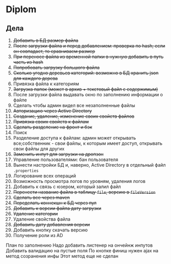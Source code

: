 # Diplom

## Дела
 1. ~~Добавить в БД размер файла~~
 2. ~~После загрузки файла и перед добавлением: проверка по hash; если он совпадает, то сравниваем размер~~
 3. ~~При переносе файла из временной папки в нужную добавить в путь часть из hash~~
 4. ~~Попробовать загрузку большого файла~~
 5. ~~Сколько угодно деревьев категорий: возможно в БД хранить json для каждого дерева~~
 6. Привязка файла к категориям
 7. ~~Загрузка папок (может в архив + текстовый файл с содержимым)~~
 8. После загрузки файла выдавать окно по заполнению информации о файле
 9. Сделать чтобы админ видел все незаполненные файлы
 10. ~~Авторизацию через Active Directory~~
 11. ~~Создание, удаление, изменение своих свойств файлов~~
 12. ~~Привязка своих свойств к файлам~~
 13. ~~Сделать разделение на фронт и бэк~~
 14. Поиск
 15. Разделение доступа к файлам: админ может открывать все;собственник - свои файлы, к которым имеет доступ, открывать свои файлы для других
 16. ~~Заменить инпут для загрузки на дропзон~~
 17. Управление пользователями: бан пользователя
 18. Вынести настройки БД и, наверно, Active Directory в отдельный файл `.properties`
 19. Логирование всех операций
 20. Возможность просмотра логов по уровням, удаления логов
 21. Добавить к связь с юзером, который залил файл
 22. ~~Перенести название файла в таблицу `file`, версию в `fileVersion`~~
 23. ~~Сделать все через maven~~
 24. ~~Переделать коннекшн к БД через пул~~
 25. ~~Добавить к версии файла дату загрузки~~
 26. ~~Удаление категории~~
 27. Удаление свойства файла
 28. ~~Добавить дату добавления версии~~
 29. Добавить кнопку скачать версию
 30. Получение роли из AD
 
 План по заполнению
 Надо добавить листенер на ончейнж инпутов
 Добавить валидацию на пустые поля
 По кнопке финиш нужен ajax на метод созранения инфы
 Этот метод еще не сделан